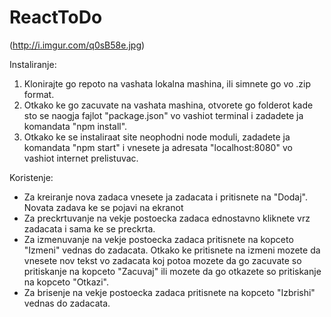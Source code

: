 # ReactToDo

(http://i.imgur.com/q0sB58e.jpg)

Instaliranje:

1. Klonirajte go repoto na vashata lokalna mashina, ili simnete go vo .zip format.
2. Otkako ke go zacuvate na vashata mashina, otvorete go folderot kade sto se naogja fajlot "package.json" vo vashiot terminal i zadadete ja komandata "npm install".
3. Otkako ke se instaliraat site neophodni node moduli, zadadete ja komandata "npm start" i vnesete ja adresata "localhost:8080" vo vashiot internet prelistuvac.

Koristenje:

- Za kreiranje nova zadaca vnesete ja zadacata i pritisnete na "Dodaj". Novata zadava ke se pojavi na ekranot
- Za preckrtuvanje na vekje postoecka zadaca ednostavno kliknete vrz zadacata i sama ke se preckrta.
- Za izmenuvanje na vekje postoecka zadaca pritisnete na kopceto "Izmeni" vednas do zadacata. Otkako ke pritisnete na izmeni mozete da vnesete nov tekst vo zadacata koj potoa mozete da go zacuvate so pritiskanje na kopceto "Zacuvaj" ili mozete da go otkazete so pritiskanje na kopceto "Otkazi".
- Za brisenje na vekje postoecka zadaca pritisnete na kopceto "Izbrishi" vednas do zadacata.
